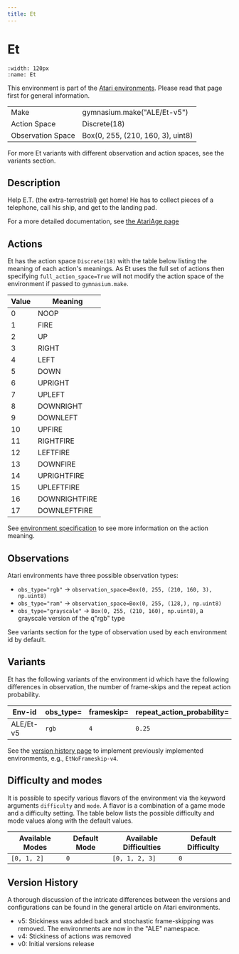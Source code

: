 ```yaml
---
title: Et
---
```


# Et

```{figure} ../_static/videos/environments/et.gif
:width: 120px
:name: Et
```

This environment is part of the <a href='..'>Atari environments</a>. Please read that page first for general information.

|                   |                                   |
|-------------------|-----------------------------------|
| Make              | gymnasium.make("ALE/Et-v5")       |
| Action Space      | Discrete(18)                      |
| Observation Space | Box(0, 255, (210, 160, 3), uint8) |

For more Et variants with different observation and action spaces, see the variants section.

## Description

Help E.T. (the extra-terrestrial) get home! He has to collect pieces of a telephone, call his ship, and get to the landing pad.

For a more detailed documentation, see [the AtariAge page](https://atariage.com/manual_html_page.php?SoftwareLabelID=157)

## Actions

Et has the action space `Discrete(18)` with the table below listing the meaning of each action's meanings.
As Et uses the full set of actions then specifying `full_action_space=True` will not modify the action space of the environment if passed to `gymnasium.make`.

|   Value | Meaning       |
|---------|---------------|
|       0 | NOOP          |
|       1 | FIRE          |
|       2 | UP            |
|       3 | RIGHT         |
|       4 | LEFT          |
|       5 | DOWN          |
|       6 | UPRIGHT       |
|       7 | UPLEFT        |
|       8 | DOWNRIGHT     |
|       9 | DOWNLEFT      |
|      10 | UPFIRE        |
|      11 | RIGHTFIRE     |
|      12 | LEFTFIRE      |
|      13 | DOWNFIRE      |
|      14 | UPRIGHTFIRE   |
|      15 | UPLEFTFIRE    |
|      16 | DOWNRIGHTFIRE |
|      17 | DOWNLEFTFIRE  |

See [environment specification](../env-spec) to see more information on the action meaning.

## Observations

Atari environments have three possible observation types:

- `obs_type="rgb"` -> `observation_space=Box(0, 255, (210, 160, 3), np.uint8)`
- `obs_type="ram"` -> `observation_space=Box(0, 255, (128,), np.uint8)`
- `obs_type="grayscale"` -> `Box(0, 255, (210, 160), np.uint8)`, a grayscale version of the q"rgb" type

See variants section for the type of observation used by each environment id by default.

## Variants

Et has the following variants of the environment id which have the following differences in observation,
the number of frame-skips and the repeat action probability.

| Env-id    | obs_type=   | frameskip=   | repeat_action_probability=   |
|-----------|-------------|--------------|------------------------------|
| ALE/Et-v5 | `rgb`       | `4`          | `0.25`                       |

See the [version history page](https://ale.farama.org/environments/#version-history-and-naming-schemes) to implement previously implemented environments, e.g., `EtNoFrameskip-v4`.

## Difficulty and modes

It is possible to specify various flavors of the environment via the keyword arguments `difficulty` and `mode`.
A flavor is a combination of a game mode and a difficulty setting. The table below lists the possible difficulty and mode values
along with the default values.

| Available Modes   | Default Mode   | Available Difficulties   | Default Difficulty   |
|-------------------|----------------|--------------------------|----------------------|
| `[0, 1, 2]`       | `0`            | `[0, 1, 2, 3]`           | `0`                  |

## Version History

A thorough discussion of the intricate differences between the versions and configurations can be found in the general article on Atari environments.

* v5: Stickiness was added back and stochastic frame-skipping was removed. The environments are now in the "ALE" namespace.
* v4: Stickiness of actions was removed
* v0: Initial versions release

